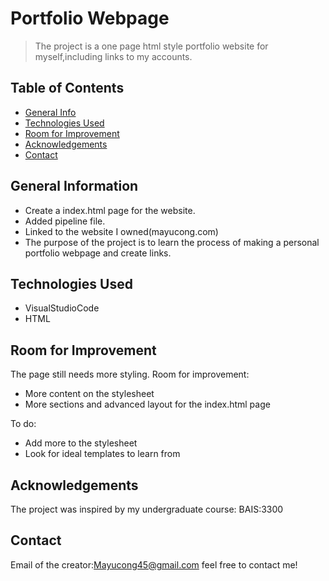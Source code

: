 # Portfolio Webpage
> The project is a one page html style portfolio website for myself,including links to my accounts.


## Table of Contents
* [General Info](#general-information)
* [Technologies Used](#technologies-used)
* [Room for Improvement](#room-for-improvement)
* [Acknowledgements](#acknowledgements)
* [Contact](#contact)
<!-- * [License](#license) -->


## General Information
- Create a index.html page for the website.
- Added pipeline file.
- Linked to the website I owned(mayucong.com)
- The purpose of the project is to learn the process of making a personal portfolio webpage and create links.
<!-- You don't have to answer all the questions - just the ones relevant to your project. -->


## Technologies Used
- VisualStudioCode
- HTML



## Room for Improvement
The page still needs more styling.
Room for improvement:
- More content on the stylesheet
- More sections and advanced layout for the index.html page

To do:
- Add more to the stylesheet
- Look for ideal templates to learn from


## Acknowledgements
The project was inspired by my undergraduate course: BAIS:3300



## Contact
Email of the creator:Mayucong45@gmail.com      feel free to contact me!


<!-- Optional -->
<!-- ## License -->
<!-- This project is open source and available under the [... License](). -->

<!-- You don't have to include all sections - just the one's relevant to your project -->
